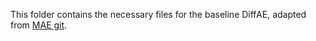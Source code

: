 This folder contains the necessary files for the baseline DiffAE, adapted from [MAE git](https://github.com/facebookresearch/mae).
